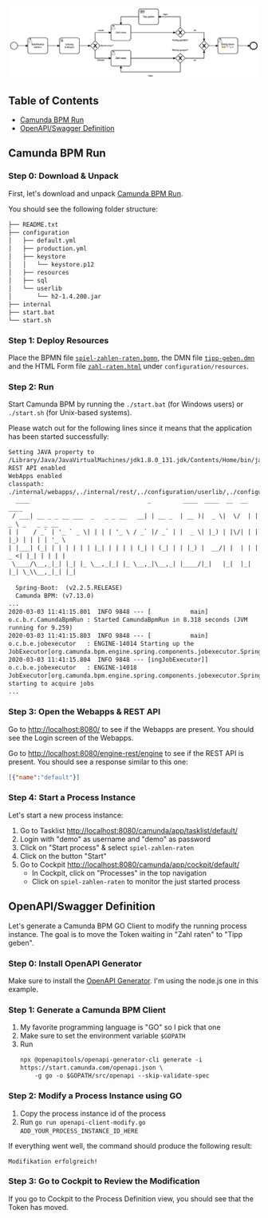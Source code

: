![Prozess Spiel Zahlen Raten](./assets/spiel-zahlen-raten.png)

## Table of Contents

* [Camunda BPM Run](#camunda-bpm-run)
* [OpenAPI/Swagger Definition](#openapiswagger-definition)

## Camunda BPM Run

### Step 0: Download & Unpack

First, let's download and unpack [Camunda BPM Run].

You should see the following folder structure:

```
├── README.txt
├── configuration
│   ├── default.yml
│   ├── production.yml
│   ├── keystore
│   │   └── keystore.p12
│   ├── resources
│   ├── sql
│   └── userlib
│       └── h2-1.4.200.jar
├── internal
├── start.bat
└── start.sh
```

### Step 1: Deploy Resources

Place the BPMN file [`spiel-zahlen-raten.bpmn`](./assets/spiel-zahlen-raten.bpmn), 
the DMN file [`tipp-geben.dmn`](./assets/tipp-geben.dmn) and the HTML Form file 
[`zahl-raten.html`](./assets/zahl-raten.html) under `configuration/resources`.

### Step 2: Run

Start Camunda BPM by running the `./start.bat` (for Windows users) or 
`./start.sh` (for Unix-based systems).

Please watch out for the following lines since it means that the application has been started successfully:

```
Setting JAVA property to /Library/Java/JavaVirtualMachines/jdk1.8.0_131.jdk/Contents/Home/bin/java
REST API enabled
WebApps enabled
classpath: ./internal/webapps/,./internal/rest/,./configuration/userlib/,./configuration/keystore/
  ____                                 _         ____  ____  __  __   ____              
 / ___| __ _ _ __ ___  _   _ _ __   __| | __ _  | __ )|  _ \|  \/  | |  _ \ _   _ _ __  
| |    / _` | '_ ` _ \| | | | '_ \ / _` |/ _` | |  _ \| |_) | |\/| | | |_) | | | | '_ \ 
| |___| (_| | | | | | | |_| | | | | (_| | (_| | | |_) |  __/| |  | | |  _ <| |_| | | | |
 \____/\__,_|_| |_| |_ \__,_|_| |_ \__,_|\__,_| |____/|_|   |_|  |_| |_| \_\\__,_|_| |_|

  Spring-Boot:  (v2.2.5.RELEASE)
  Camunda BPM: (v7.13.0)
...
2020-03-03 11:41:15.801  INFO 9848 --- [           main] o.c.b.r.CamundaBpmRun : Started CamundaBpmRun in 8.318 seconds (JVM running for 9.259)
2020-03-03 11:41:15.803  INFO 9848 --- [           main] o.c.b.e.jobexecutor   : ENGINE-14014 Starting up the JobExecutor[org.camunda.bpm.engine.spring.components.jobexecutor.SpringJobExecutor].
2020-03-03 11:41:15.804  INFO 9848 --- [ingJobExecutor]] o.c.b.e.jobexecutor   : ENGINE-14018 JobExecutor[org.camunda.bpm.engine.spring.components.jobexecutor.SpringJobExecutor] starting to acquire jobs
...
```

### Step 3: Open the Webapps & REST API

Go to [http://localhost:8080/](http://localhost:8080/) to see if the Webapps are present. 
You should see the Login screen of the Webapps.

Go to [http://localhost:8080/engine-rest/engine](http://localhost:8080/engine-rest/engine) to see if 
the REST API is present. You should see a response similar to this one:
```json
[{"name":"default"}]
```

### Step 4: Start a Process Instance

Let's start a new process instance:
1. Go to Tasklist [http://localhost:8080/camunda/app/tasklist/default/](http://localhost:8080/camunda/app/tasklist/default/)
2. Login with "demo" as username and "demo" as password
3. Click on "Start process" & select `spiel-zahlen-raten`
5. Click on the button "Start"
6. Go to Cockpit [http://localhost:8080/camunda/app/cockpit/default/](http://localhost:8080/camunda/app/cockpit/default/)
   * In Cockpit, click on "Processes" in the top navigation
   * Click on `spiel-zahlen-raten` to monitor the just started process

## OpenAPI/Swagger Definition

Let's generate a Camunda BPM GO Client to modify the running process instance. The goal is to
move the Token waiting in "Zahl raten" to "Tipp geben".

### Step 0: Install OpenAPI Generator

Make sure to install the [OpenAPI Generator](https://openapi-generator.tech/docs/installation).
I'm using the node.js one in this example.

### Step 1: Generate a Camunda BPM Client

1. My favorite programming language is "GO" so I pick that one
2. Make sure to set the environment variable `$GOPATH`
3. Run 
   ```
   npx @openapitools/openapi-generator-cli generate -i https://start.camunda.com/openapi.json \
       -g go -o $GOPATH/src/openapi --skip-validate-spec
   ```

### Step 2: Modify a Process Instance using GO

1. Copy the process instance id of the process
2. Run `go run openapi-client-modify.go ADD_YOUR_PROCESS_INSTANCE_ID_HERE`

If everything went well, the command should produce the following result:

```
Modifikation erfolgreich!
```

### Step 3: Go to Cockpit to Review the Modification

If you go to Cockpit to the Process Definition view, you should see that the Token has moved.

[Camunda BPM Run]: https://downloads.camunda.cloud/release/camunda-bpm/run/7.13/camunda-bpm-run-7.13.0.zip